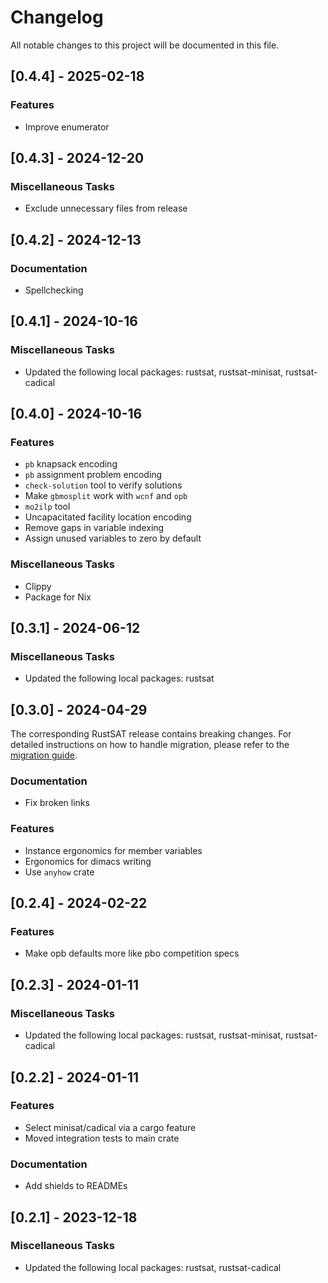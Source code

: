 # Changelog

All notable changes to this project will be documented in this file.

## [0.4.4] - 2025-02-18

### Features

- Improve enumerator

<!-- generated by git-cliff -->
## [0.4.3] - 2024-12-20

### Miscellaneous Tasks

- Exclude unnecessary files from release

<!-- generated by git-cliff -->
## [0.4.2] - 2024-12-13

### Documentation

- Spellchecking

<!-- generated by git-cliff -->
## [0.4.1] - 2024-10-16

### Miscellaneous Tasks

- Updated the following local packages: rustsat, rustsat-minisat, rustsat-cadical

<!-- generated by git-cliff -->
## [0.4.0] - 2024-10-16

### Features

- `pb` knapsack encoding
- `pb` assignment problem encoding
- `check-solution` tool to verify solutions
- Make `gbmosplit` work with `wcnf` and `opb`
- `mo2ilp` tool
- Uncapacitated facility location encoding
- Remove gaps in variable indexing
- Assign unused variables to zero by default

### Miscellaneous Tasks

- Clippy
- Package for Nix

<!-- generated by git-cliff -->
## [0.3.1] - 2024-06-12

### Miscellaneous Tasks

- Updated the following local packages: rustsat

<!-- generated by git-cliff -->
## [0.3.0] - 2024-04-29

The corresponding RustSAT release contains breaking changes. For detailed
instructions on how to handle migration, please refer to the [migration
guide](https://github.com/chrjabs/rustsat/blob/main/docs/0-5-0-migration-guide.md).

### Documentation

- Fix broken links

### Features

- Instance ergonomics for member variables
- Ergonomics for dimacs writing
- Use `anyhow` crate

<!-- generated by git-cliff -->
## [0.2.4] - 2024-02-22

### Features

- Make opb defaults more like pbo competition specs

<!-- generated by git-cliff -->
## [0.2.3] - 2024-01-11

### Miscellaneous Tasks

- Updated the following local packages: rustsat, rustsat-minisat, rustsat-cadical

<!-- generated by git-cliff -->
## [0.2.2] - 2024-01-11

### Features

- Select minisat/cadical via a cargo feature
- Moved integration tests to main crate

### Documentation

- Add shields to READMEs

<!-- generated by git-cliff -->
## [0.2.1] - 2023-12-18

### Miscellaneous Tasks

- Updated the following local packages: rustsat, rustsat-cadical

<!-- generated by git-cliff -->
